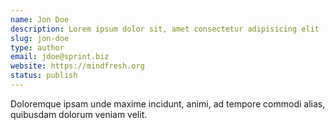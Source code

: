 ```yaml
---
name: Jon Doe
description: Lorem ipsum dolor sit, amet consectetur adipisicing elit
slug: jon-doe
type: author
email: jdoe@sprint.biz
website: https://mindfresh.org
status: publish
---
```


Doloremque ipsam unde maxime incidunt, animi, ad tempore commodi alias, quibusdam dolorum veniam velit.